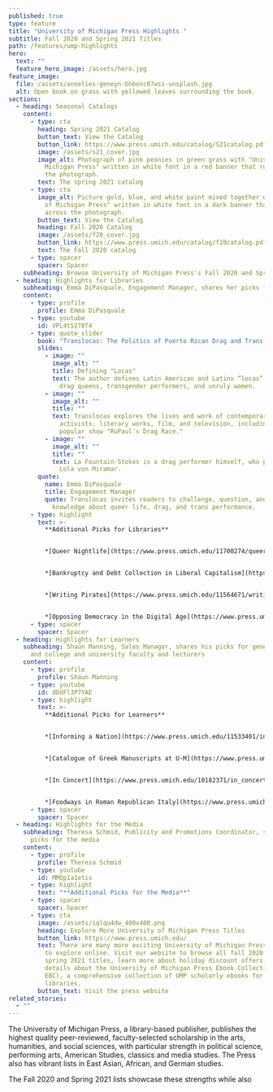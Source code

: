 ```yaml
---
published: true
type: feature
title: "University of Michigan Press Highlights "
subtitle: Fall 2020 and Spring 2021 Titles
path: /features/ump-highlights
hero:
  text: ""
  feature_hero_image: /assets/hero.jpg
feature_image:
  file: /assets/annelies-geneyn-bhbonc07wsi-unsplash.jpg
  alt: Open book on grass with yellowed leaves surrounding the book.
sections:
  - heading: Seasonal Catalogs
    content:
      - type: cta
        heading: Spring 2021 Catalog
        button_text: View the Catalog
        button_link: https://www.press.umich.edu/catalog/S21catalog.pdf
        image: /assets/s21_cover.jpg
        image_alt: Photograph of pink peonies in green grass with "University of
          Michigan Press" written in white font in a red banner that runs across
          the photograph.
        text: The spring 2021 catalog
      - type: cta
        image_alt: Picture gold, blue, and white paint mixed together with "University
          of Michigan Press" written in white font in a dark banner that runs
          across the photograph.
        button_text: View the Catalog
        heading: Fall 2020 Catalog
        image: /assets/f20_cover.jpg
        button_link: https://www.press.umich.edu/catalog/f20catalog.pdf
        text: The Fall 2020 catalog
      - type: spacer
        spacer: Spacer
    subheading: Browse University of Michigan Press's Fall 2020 and Spring 2021 catalogs
  - heading: Highlights for Libraries
    subheading: Emma DiPasquale, Engagement Manager, shares her picks for libraries
    content:
      - type: profile
        profile: Emma DiPasquale
      - type: youtube
        id: VPL4t5278T4
      - type: quote_slider
        book: "Translocas: The Politics of Puerto Rican Drag and Trans Performance"
        slides:
          - image: ""
            image_alt: ""
            title: Defining "Locas"
            text: The author defines Latin American and Latinx “locas” as effeminate men,
              drag queens, transgender performers, and unruly women.
          - image: ""
            image_alt: ""
            title: ""
            text: Translocas explores the lives and work of contemporary performers and
              activists, literary works, film, and television, including the
              popular show "RuPaul's Drag Race."
          - image: ""
            image_alt: ""
            title: ""
            text: La Fountain-Stokes is a drag performer himself, who performs as drag queen
              Lola von Miramar.
        quote:
          name: Emma DiPasquale
          title: Engagement Manager
          quote: Translocas invites readers to challenge, question, and expand their
            knowledge about queer life, drag, and trans performance.
      - type: highlight
        text: >-
          **Additional Picks for Libraries**


          *[Queer Nightlife](https://www.press.umich.edu/11700274/queer_nightlife)* edited by Kemi Adeyemi, Kareem Khubchandani, and Ramón H. Rivera-Servera


          *[Bankruptcy and Debt Collection in Liberal Capitalism](https://www.press.umich.edu/11600140/bankruptcy_and_debt_collection_in_liberal_capitalism)* by Mischa Suter


          *[Writing Pirates](https://www.press.umich.edu/11564671/writing_pirates)* by Yuanfei Wang


          *[Opposing Democracy in the Digital Age](https://www.press.umich.edu/11666233/opposing_democracy_in_the_digital_age)* by Aim Sinpeng
      - type: spacer
        spacer: Spacer
  - heading: Highlights for Learners
    subheading: Shaun Manning, Sales Manager, shares his picks for general readers
      and college and university faculty and lecturers
    content:
      - type: profile
        profile: Shaun Manning
      - type: youtube
        id: dDdFl3P7YAE
      - type: highlight
        text: >-
          **Additional Picks for Learners**


          *[Informing a Nation](https://www.press.umich.edu/11533401/informing_a_nation)* by Mel Laracey 


          *[Catalogue of Greek Manuscripts at U-M](https://www.press.umich.edu/7275146/catalogue_of_greek_manuscripts_at_the_university_of_michigan_ann_arbor)* by Nadezhda Kavrus-Hoffmann with the collaboration of Pablo Alvarez 


          *[In Concert](https://www.press.umich.edu/10182371/in_concert)* by Philip Auslander


          *[Foodways in Roman Republican Italy](https://www.press.umich.edu/11476377/foodways_in_roman_republican_italy)* by Laura Banducci
      - type: spacer
        spacer: Spacer
  - heading: Highlights for the Media
    subheading: Theresa Schmid, Publicity and Promotions Coordinator, shares her
      picks for the media
    content:
      - type: profile
        profile: Theresa Schmid
      - type: youtube
        id: MMOp1a1etis
      - type: highlight
        text: "**Additional Picks for the Media**"
      - type: spacer
        spacer: Spacer
      - type: cta
        image: /assets/iqlqu4dw_400x400.png
        heading: Explore More University of Michigan Press Titles
        button_link: https://www.press.umich.edu/
        text: There are many more exciting University of Michigan Press titles available
          to explore online. Visit our website to browse all fall 2020 and
          spring 2021 titles, learn more about holiday discount offers, and get
          details about the University of Michigan Press Ebook Collection (UMP
          EBC), a comprehensive collection of UMP scholarly ebooks for sale to
          libraries.
        button_text: Visit the press website
related_stories:
  - ""
---
```

The University of Michigan Press, a library-based publisher, publishes the highest quality peer-reviewed, faculty-selected scholarship in the arts, humanities, and social sciences, with particular strength in political science, performing arts, American Studies, classics and media studies. The Press also has vibrant lists in East Asian, African, and German studies.

The Fall 2020 and Spring 2021 lists showcase these strengths while also